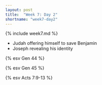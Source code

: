 ```yaml
---
layout: post
title:  "Week 7: Day 2"
shortname: "week7-day2"
---
```


{% include week7.md %}

* Judah offering himself to save Benjamin
* Joseph revealing his identity

{% esv Gen 44 %}

{% esv Gen 45 %}

{% esv Acts 7:9-13 %}
